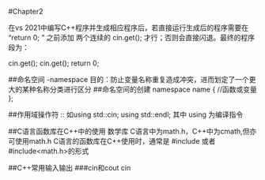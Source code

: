 #Chapter2

在vs 2021中编写C++程序并生成相应程序后，若直接运行生成后的程序需要在 “return  0; ”
之前添加 两个连续的 cin.get(); 才行；否则会直接闪退。最终的程序段为：

cin.get();
cin.get();
return 0;

##命名空间 -namespace 
目的：防止变量名称重复造成冲突，进而划定了一个更大的某种名称分类进行区分
##命名空间的创建
namespace name
{
    //函数或变量
};

##作用域操作符 :: 
如using  std::cin; 
using std::endl;
其中 using 为编译指令

##C语言函数库在C++中的使用
数学库 C语言中为math.h，C++中为cmath,但亦可使用math.h 
C语言的函数库在C++使用时，通常是
 #include <cmath> 或者 #include<math.h>的形式

##C++常用输入输出
###cin和cout
cin